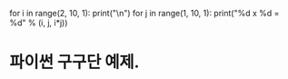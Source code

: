 for i in range(2, 10, 1):
    print("\n")
    for j in range(1, 10, 1):
     print("%d x %d = %d" % (i, j, i*j)) 
 # 파이썬 구구단 예제.
